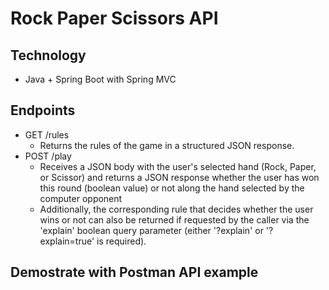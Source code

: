 # Rock Paper Scissors API
## Technology
- Java + Spring Boot with Spring MVC 
## Endpoints
- GET /rules
    - Returns the rules of the game in a structured JSON response.
- POST /play
    - Receives a JSON body with the user's selected hand (Rock, Paper, or Scissor) and returns a JSON response whether the user has won this round (boolean value) or not along the hand selected by the computer opponent
    - Additionally, the corresponding rule that decides whether the user wins or not can also be returned if requested by the caller via the 'explain' boolean query parameter (either '?explain' or '?explain=true' is required).

## Demostrate with Postman API example
